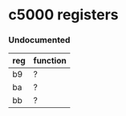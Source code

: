 
# c5000 registers

### Undocumented

| reg  | function  |
|---|---|
| b9  | ?  |
| ba  | ?  |
| bb  | ?  |



